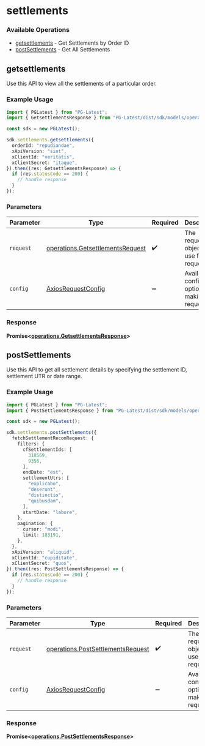# settlements

### Available Operations

* [getsettlements](#getsettlements) - Get Settlements by Order ID
* [postSettlements](#postsettlements) - Get All Settlements

## getsettlements

Use this API to view all the settlements of a particular order.

### Example Usage

```typescript
import { PGLatest } from "PG-Latest";
import { GetsettlementsResponse } from "PG-Latest/dist/sdk/models/operations";

const sdk = new PGLatest();

sdk.settlements.getsettlements({
  orderId: "repudiandae",
  xApiVersion: "sint",
  xClientId: "veritatis",
  xClientSecret: "itaque",
}).then((res: GetsettlementsResponse) => {
  if (res.statusCode == 200) {
    // handle response
  }
});
```

### Parameters

| Parameter                                                                            | Type                                                                                 | Required                                                                             | Description                                                                          |
| ------------------------------------------------------------------------------------ | ------------------------------------------------------------------------------------ | ------------------------------------------------------------------------------------ | ------------------------------------------------------------------------------------ |
| `request`                                                                            | [operations.GetsettlementsRequest](../../models/operations/getsettlementsrequest.md) | :heavy_check_mark:                                                                   | The request object to use for the request.                                           |
| `config`                                                                             | [AxiosRequestConfig](https://axios-http.com/docs/req_config)                         | :heavy_minus_sign:                                                                   | Available config options for making requests.                                        |


### Response

**Promise<[operations.GetsettlementsResponse](../../models/operations/getsettlementsresponse.md)>**


## postSettlements

Use this API to get all settlement details by specifying the settlement ID, settlement UTR or date range.

### Example Usage

```typescript
import { PGLatest } from "PG-Latest";
import { PostSettlementsResponse } from "PG-Latest/dist/sdk/models/operations";

const sdk = new PGLatest();

sdk.settlements.postSettlements({
  fetchSettlementReconRequest: {
    filters: {
      cfSettlementIds: [
        318569,
        9356,
      ],
      endDate: "est",
      settlementUtrs: [
        "explicabo",
        "deserunt",
        "distinctio",
        "quibusdam",
      ],
      startDate: "labore",
    },
    pagination: {
      cursor: "modi",
      limit: 183191,
    },
  },
  xApiVersion: "aliquid",
  xClientId: "cupiditate",
  xClientSecret: "quos",
}).then((res: PostSettlementsResponse) => {
  if (res.statusCode == 200) {
    // handle response
  }
});
```

### Parameters

| Parameter                                                                              | Type                                                                                   | Required                                                                               | Description                                                                            |
| -------------------------------------------------------------------------------------- | -------------------------------------------------------------------------------------- | -------------------------------------------------------------------------------------- | -------------------------------------------------------------------------------------- |
| `request`                                                                              | [operations.PostSettlementsRequest](../../models/operations/postsettlementsrequest.md) | :heavy_check_mark:                                                                     | The request object to use for the request.                                             |
| `config`                                                                               | [AxiosRequestConfig](https://axios-http.com/docs/req_config)                           | :heavy_minus_sign:                                                                     | Available config options for making requests.                                          |


### Response

**Promise<[operations.PostSettlementsResponse](../../models/operations/postsettlementsresponse.md)>**

